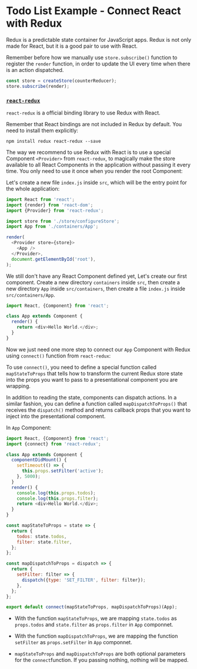 # Todo List Example - Connect React with Redux

Redux is a predictable state container for JavaScript apps. Redux is not only made for React, but it is a good pair to use with React.

Remember before how we manually use `store.subscribe()` function to register the `render` function, in order to update the UI every time when there is an action dispatched.

```js
const store = createStore(counterReducer);
store.subscribe(render);
```

### [`react-redux`](https://github.com/reactjs/react-redux)

`react-redux` is a official binding library to use Redux with React.

Remember that React bindings are not included in Redux by default. You need to install them explicitly:

```
npm install redux react-redux --save
```

The way we recommend to use Redux with React is to use a special Component `<Provider>` from `react-redux`, to magically make the store available to all React Components in the application without passing it every time. You only need to use it once when you render the root Component:

Let's create a new file `index.js` inside `src`, which will be the entry point for the whole application:

```js
import React from 'react';
import {render} from 'react-dom';
import {Provider} from 'react-redux';

import store from './store/configureStore';
import App from './containers/App';

render(
  <Provider store={store}>
    <App />
  </Provider>,
  document.getElementById('root'),
);
```

We still don't have any React Component defined yet, Let's create our first component. Create a new directory `containers` inside `src`, then create a new directory `App` inside `src/containers`, then create a file `index.js` inside `src/containers/App`.

```js
import React, {Component} from 'react';

class App extends Component {
  render() {
    return <div>Hello World.</div>;
  }
}
```

Now we just need one more step to connect our `App` Component with Redux using `connect()` function from `react-redux`:

To use `connect()`, you need to define a special function called `mapStateToProps` that tells how to transform the current Redux store state into the props you want to pass to a presentational component you are wrapping.

In addition to reading the state, components can dispatch actions. In a similar fashion, you can define a function called `mapDispatchToProps()` that receives the `dispatch()` method and returns callback props that you want to inject into the presentational component.

In `App` Component:

```js
import React, {Component} from 'react';
import {connect} from 'react-redux';

class App extends Component {
  componentDidMount() {
    setTimeout(() => {
      this.props.setFilter('active');
    }, 5000);
  }
  render() {
    console.log(this.props.todos);
    console.log(this.props.filter);
    return <div>Hello World.</div>;
  }
}

const mapStateToProps = state => {
  return {
    todos: state.todos,
    filter: state.filter,
  };
};

const mapDispatchToProps = dispatch => {
  return {
    setFilter: filter => {
      dispatch({type: 'SET_FILTER', filter: filter});
    },
  };
};

export default connect(mapStateToProps, mapDispatchToProps)(App);
```

* With the function `mapStateToProps`, we are mapping `state.todos` as `props.todos` and `state.filter` as `props.filter` in `App` componnet.

* With the function `mapDispatchToProps`, we are mapping the function `setFilter` as `props.setFilter` in `App` componnet.

* `mapStateToProps` and `mapDispatchToProps` are both optional parameters for the `connect`function. If you passing nothing, nothing will be mapped.
